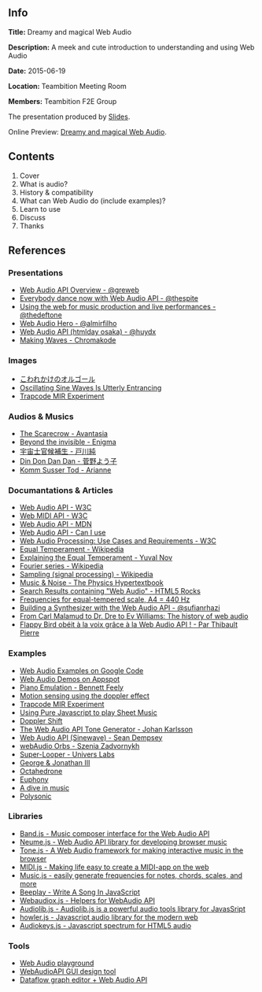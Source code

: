 ## Info
**Title:** Dreamy and magical Web Audio

**Description:** A meek and cute introduction to understanding and using Web Audio

**Date:** 2015-06-19

**Location:** Teambition Meeting Room

**Members:** Teambition F2E Group

The presentation produced by [Slides](http://slides.com).

Online Preview: [Dreamy and magical Web Audio](http://sunebear.github.io/Sessions/2015-06-19-dreamy-and-magical-web-audio/).

## Contents
1. Cover
2. What is audio?
3. History & compatibility
4. What can Web Audio do (include examples)?
5. Learn to use
7. Discuss
8. Thanks

## References
### Presentations
- [Web Audio API Overview - @greweb](http://greweb.me/webaudioapi-introduction/)
- [Everybody dance now with Web Audio API - @thespite](http://slides.com/jaumesanchez/barcelona-future-js-2014/fullscreen/)
- [Using the web for music production and live performances - @thedeftone](http://janmonschke.com/DevFest-Berlin-2014/)
- [Web Audio Hero - @almirfilho](https://speakerdeck.com/almirfilho/web-audio-hero/)
- [Web Audio API (htmlday osaka) - @huydx](https://speakerdeck.com/huydx/web-audio-api-htmlday-osaka/)
- [Making Waves - Chromakode](http://chromakode.com/m/waves/pow.html)

### Images
- [こわれかけのオルゴール](http://flowerorgel.net/index.html)
- [Oscillating Sine Waves Is Utterly Entrancing](http://gizmodo.com/this-animation-based-on-oscillating-sine-waves-is-utter-493970700)
- [Trapcode MIR Experiment](https://www.behance.net/gallery/15613587/Video-Games-MIR-Experiment)

### Audios & Musics
- [The Scarecrow - Avantasia](https://en.wikipedia.org/wiki/The_Scarecrow_(album))
- [Beyond the invisible - Enigma](https://en.wikipedia.org/wiki/Beyond_the_Invisible)
- [宇宙士官候補生 - 戸川純](https://ja.wikipedia.org/wiki/%E6%88%B8%E5%B7%9D%E7%B4%94)
- [Din Don Dan Dan - 菅野よう子](https://ja.wikipedia.org/wiki/%E8%8F%85%E9%87%8E%E3%82%88%E3%81%86%E5%AD%90)
- [Komm Susser Tod - Arianne](https://ja.wikipedia.org/wiki/Komm,_susser_Tod)

### Documantations & Articles
- [Web Audio API - W3C](http://webaudio.github.io/web-audio-api/)
- [Web MIDI API - W3C](http://webaudio.github.io/web-midi-api/)
- [Web Audio API - MDN](https://developer.mozilla.org/en-US/docs/Web/API/Web_Audio_API)
- [Web Audio API - Can I use](http://caniuse.com/#feat=audio-api)
- [Web Audio Processing: Use Cases and Requirements - W3C](http://www.w3.org/TR/2013/NOTE-webaudio-usecases-20130129/)
- [Equal Temperament - Wikipedia](https://en.wikipedia.org/wiki/Equal_temperament)
- [Explaining the Equal Temperament - Yuval Nov](http://www.yuvalnov.org/temperament/)
- [Fourier series - Wikipedia](https://en.wikipedia.org/wiki/Fourier_series)
- [Sampling (signal processing) - Wikipedia](https://en.wikipedia.org/wiki/Sampling_(signal_processing))
- [Music &amp; Noise - The Physics Hypertextbook](http://physics.info/music/)
- [Search Results containing "Web Audio" - HTML5 Rocks](http://www.html5rocks.com/en/search?q=Web+Audio)
- [Frequencies for equal-tempered scale, A4 = 440 Hz](http://www.phy.mtu.edu/~suits/notefreqs.html)
- [Building a Synthesizer with the Web Audio API - @sufianrhazi](https://sigusrone.com)
- [From Carl Malamud to Dr. Dre to Ev Williams: The history of web audio](http://knightlab.northwestern.edu/2014/11/12/from-carl-malamud-to-dr-dre-to-ev-williams-the-history-of-web-audio/)
- [Flappy Bird obéit à la voix grâce à la Web Audio API ! - Par Thibault Pierre](http://tech.lanetscouade.com/2014/05/15/flappybird-getUserMedia-audio-api/)

### Examples
- [Web Audio Examples on Google Code](http://chromium.googlecode.com/svn/trunk/samples/audio/index.html)
- [Web Audio Demos on Appspot](http://webaudiodemos.appspot.com/)
- [Piano Emulation - Bennett Feely](http://codepen.io/SuneBear/full/vOJPNx/)
- [Motion sensing using the doppler effect](http://danielrapp.github.io/doppler/)
- [Trapcode MIR Experiment](https://www.behance.net/gallery/15613587/Video-Games-MIR-Experiment)
- [Using Pure Javascript to play Sheet Music](http://pqx.ee/simplesheetmusic/example_en.html)
- [Doppler Shift](http://chromium.googlecode.com/svn/trunk/samples/audio/doppler.html)
- [The Web Audio API Tone Generator - Johan Karlsson](http://codepen.io/SuneBear/full/dozgeP/)
- [Web Audio API (Sinewave) - Sean Dempsey](http://codepen.io/SuneBear/full/BNdGzr/)
- [webAudio Orbs - Szenia Zadvornykh](http://codepen.io/zadvorsky/pen/ayIuC)
- [Super-Looper - Univers Labs](http://superlooper.universlabs.co.uk/)
- [George & Jonathan III](http://www.georgeandjonathan.com/#2)
- [Octahedrone](http://zya.github.io/octahedrone/#_=_)
- [Euphony](http://qiao.github.io/euphony/#26)
- [A dive in music](http://do.adive.in)
- [Polysonic](http://eddietree.github.io/polysonic/)

### Libraries
- [Band.js - Music composer interface for the Web Audio API](https://github.com/meenie/band.js)
- [Neume.js - Web Audio API library for developing browser music](https://github.com/mohayonao/neume.js)
- [Tone.js - A Web Audio framework for making interactive music in the browser](https://github.com/TONEnoTONE/Tone.js)
- [MIDI.js - Making life easy to create a MIDI-app on the web](https://github.com/mudcube/MIDI.js)
- [Music.js - easily generate frequencies for notes, chords, scales, and more](http://code.gregjopa.com/javascript/audio/musicjs/demo/)
- [Beeplay - Write A Song In JavaScript](https://github.com/watilde/beeplay)
- [Webaudiox.js - Helpers for WebAudio API](https://github.com/jeromeetienne/webaudiox)
- [Audiolib.js - Audiolib.js is a powerful audio tools library for JavasSript](https://github.com/jussi-kalliokoski/audiolib.js)
- [howler.js - Javascript audio library for the modern web](https://github.com/goldfire/howler.js/)
- [Audiokeys.js - Javascript spectrum for HTML5 audio](https://github.com/zz85/audiokeys.js/)

### Tools
- [Web Audio playground](http://webaudioplayground.appspot.com)
- [WebAudioAPI GUI design tool](http://g200kg.github.io/WebAudioDesigner/)
- [Dataflow graph editor + Web Audio API](http://forresto.github.io/dataflow-webaudio/)

